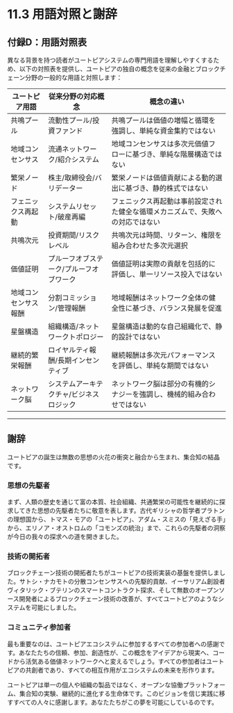 # 11.3 用語対照と謝辞

## 付録D：用語対照表

異なる背景を持つ読者がユートピアシステムの専門用語を理解しやすくするため、以下の対照表を提供し、ユートピアの独自の概念を従来の金融とブロックチェーン分野の一般的な用語と対照します：

| ユートピア用語 | 従来分野の対応概念 | 概念の違い |
|-----------|-----------------|----------|
| 共鳴プール | 流動性プール/投資ファンド | 共鳴プールは価値の増幅と循環を強調し、単純な資金集約ではない |
| 地域コンセンサス | 流通ネットワーク/紹介システム | 地域コンセンサスは多次元価値フローに基づき、単純な階層構造ではない |
| 繁栄ノード | 株主/取締役会/バリデーター | 繁栄ノードは価値貢献による動的選出に基づき、静的株式ではない |
| フェニックス再起動 | システムリセット/破産再編 | フェニックス再起動は事前設定された健全な循環メカニズムで、失敗への対応ではない |
| 共鳴次元 | 投資期間/リスクレベル | 共鳴次元は時間、リターン、権限を組み合わせた多次元選択 |
| 価値証明 | プルーフオブステーク/プルーフオブワーク | 価値証明は実際の貢献を包括的に評価し、単一リソース投入ではない |
| 地域コンセンサス報酬 | 分割コミッション/管理報酬 | 地域報酬はネットワーク全体の健全性に基づき、バランス発展を促進 |
| 星盤構造 | 組織構造/ネットワークトポロジー | 星盤構造は動的な自己組織化で、静的設計ではない |
| 継続的繁栄報酬 | ロイヤルティ報酬/長期インセンティブ | 継続報酬は多次元パフォーマンスを評価し、単純な期間ではない |
| ネットワーク脳 | システムアーキテクチャ/ビジネスロジック | ネットワーク脳は部分の有機的シナジーを強調し、機械的組み合わせではない |

---

## 謝辞

ユートピアの誕生は無数の思想の火花の衝突と融合から生まれ、集合知の結晶です。

### 思想の先駆者

まず、人類の歴史を通じて富の本質、社会組織、共通繁栄の可能性を継続的に探求してきた思想の先駆者たちに敬意を表します。古代ギリシャの哲学者プラトンの理想国から、トマス・モアの「ユートピア」、アダム・スミスの「見えざる手」から、エリノア・オストロムの「コモンズの統治」まで、これらの先駆者の洞察が今日の我々の探求への道を開きました。

### 技術の開拓者

ブロックチェーン技術の開拓者たちがユートピアの技術実装の基盤を提供しました。サトシ・ナカモトの分散コンセンサスへの先駆的貢献、イーサリアム創設者ヴィタリック・ブテリンのスマートコントラクト探求、そして無数のオープンソース開発者によるブロックチェーン技術の改善が、すべてユートピアのようなシステムを可能にしました。

### コミュニティ参加者

最も重要なのは、ユートピアエコシステムに参加するすべての参加者への感謝です。あなたたちの信頼、参加、創造性が、この概念をアイデアから現実へ、コードから活気ある価値ネットワークへと変えるでしょう。すべての参加者はユートピアの共創者であり、すべての相互作用がエコシステムの未来を形作ります。

ユートピアは単一の個人や組織の製品ではなく、オープンな協働プラットフォーム、集合知の実験、継続的に進化する生命体です。このビジョンを信じ実践に移すすべての人々に感謝します。あなたたちがこの夢を可能にしているのです。